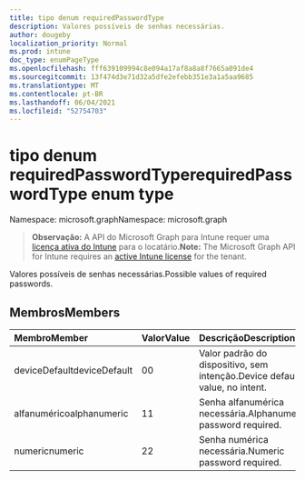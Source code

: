 ```yaml
---
title: tipo denum requiredPasswordType
description: Valores possíveis de senhas necessárias.
author: dougeby
localization_priority: Normal
ms.prod: intune
doc_type: enumPageType
ms.openlocfilehash: fff639109994c8e094a17af8a8a8f7665a091de4
ms.sourcegitcommit: 13f474d3e71d32a5dfe2efebb351e3a1a5aa9685
ms.translationtype: MT
ms.contentlocale: pt-BR
ms.lasthandoff: 06/04/2021
ms.locfileid: "52754703"
---
```

# <a name="requiredpasswordtype-enum-type"></a><span data-ttu-id="c3a9e-103">tipo denum requiredPasswordType</span><span class="sxs-lookup"><span data-stu-id="c3a9e-103">requiredPasswordType enum type</span></span>

<span data-ttu-id="c3a9e-104">Namespace: microsoft.graph</span><span class="sxs-lookup"><span data-stu-id="c3a9e-104">Namespace: microsoft.graph</span></span>

> <span data-ttu-id="c3a9e-105">**Observação:** A API do Microsoft Graph para Intune requer uma [licença ativa do Intune](https://go.microsoft.com/fwlink/?linkid=839381) para o locatário.</span><span class="sxs-lookup"><span data-stu-id="c3a9e-105">**Note:** The Microsoft Graph API for Intune requires an [active Intune license](https://go.microsoft.com/fwlink/?linkid=839381) for the tenant.</span></span>

<span data-ttu-id="c3a9e-106">Valores possíveis de senhas necessárias.</span><span class="sxs-lookup"><span data-stu-id="c3a9e-106">Possible values of required passwords.</span></span>

## <a name="members"></a><span data-ttu-id="c3a9e-107">Membros</span><span class="sxs-lookup"><span data-stu-id="c3a9e-107">Members</span></span>
|<span data-ttu-id="c3a9e-108">Membro</span><span class="sxs-lookup"><span data-stu-id="c3a9e-108">Member</span></span>|<span data-ttu-id="c3a9e-109">Valor</span><span class="sxs-lookup"><span data-stu-id="c3a9e-109">Value</span></span>|<span data-ttu-id="c3a9e-110">Descrição</span><span class="sxs-lookup"><span data-stu-id="c3a9e-110">Description</span></span>|
|:---|:---|:---|
|<span data-ttu-id="c3a9e-111">deviceDefault</span><span class="sxs-lookup"><span data-stu-id="c3a9e-111">deviceDefault</span></span>|<span data-ttu-id="c3a9e-112">0</span><span class="sxs-lookup"><span data-stu-id="c3a9e-112">0</span></span>|<span data-ttu-id="c3a9e-113">Valor padrão do dispositivo, sem intenção.</span><span class="sxs-lookup"><span data-stu-id="c3a9e-113">Device default value, no intent.</span></span>|
|<span data-ttu-id="c3a9e-114">alfanumérico</span><span class="sxs-lookup"><span data-stu-id="c3a9e-114">alphanumeric</span></span>|<span data-ttu-id="c3a9e-115">1</span><span class="sxs-lookup"><span data-stu-id="c3a9e-115">1</span></span>|<span data-ttu-id="c3a9e-116">Senha alfanumérica necessária.</span><span class="sxs-lookup"><span data-stu-id="c3a9e-116">Alphanumeric password required.</span></span>|
|<span data-ttu-id="c3a9e-117">numeric</span><span class="sxs-lookup"><span data-stu-id="c3a9e-117">numeric</span></span>|<span data-ttu-id="c3a9e-118">2</span><span class="sxs-lookup"><span data-stu-id="c3a9e-118">2</span></span>|<span data-ttu-id="c3a9e-119">Senha numérica necessária.</span><span class="sxs-lookup"><span data-stu-id="c3a9e-119">Numeric password required.</span></span>|




